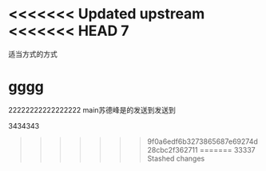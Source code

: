 <<<<<<< Updated upstream
<<<<<<< HEAD
7
=======
适当方式的方式
# gggg
22222222222222222
main苏德峰是的发送到发送到

3434343
>>>>>>> 9f0a6edf6b3273865687e69274d28cbc2f362711
=======
33337
>>>>>>> Stashed changes
